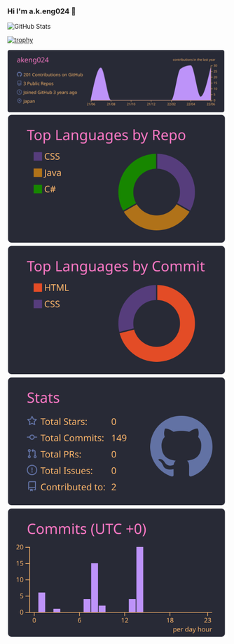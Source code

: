 ### Hi I'm a.k.eng024 👋

<!--
**akeng024/akeng024** is a ✨ _special_ ✨ repository because its `README.md` (this file) appears on your GitHub profile.

Here are some ideas to get you started:

- 🔭 I’m currently working on ...
- 🌱 I’m currently learning ...
- 👯 I’m looking to collaborate on ...
- 🤔 I’m looking for help with ...
- 💬 Ask me about ...
- 📫 How to reach me: ...
- 😄 Pronouns: ...
- ⚡ Fun fact: ...
-->

<!-- バッジ -->
<!-- 
<p align="left"> 
  <a href="https://github.com/akeng024/akeng024/">
    <img src="https://komarev.com/ghpvc/?username=akeng024" alt="akeng024" />
  </a>
  <a href="http://twitter.com/akeng024">
    <img height="20" src="https://img.shields.io/twitter/follow/akeng024?label=Twitter&logo=twitter&style=flat" />
  </a>
  <a href="https://github.com/akeng024">
    <img height="20" src="https://img.shields.io/github/followers/akeng024?label=follow&logo=github&style=flat" />
  </a>
  <a href="https://www.reddit.com/user/akeng024">
    <img height="20" src="https://img.shields.io/reddit/user-karma/combined/akeng024?label=Reddit&logo=reddit&style=flat" />
  </a>
  <a href="https://stackoverflow.com/users/5720201/akeng024">
    <img height="20" src="https://img.shields.io/stackexchange/stackoverflow/r/5720201?label=StackOverflow&logo=stack-overflow&style=flat" />
  </a>
  <a href="http://qiita.com/akeng024">
    <img height="20" src="https://qiita-badge.apiapi.app/s/akeng024/posts.svg" />
  </a>
  <//qiita.com/akeng024">
    <img height="20" src="https://qiita-badge.apiapi.app/s/akeng024/contributions.svg" />
  </a>
</p> -->

<!-- Top Langs & GitHub Stats Cards-->
<p align="left">
<!--     
    <img alt="Top Langs" height="150px" src="https://github-readme-stats.vercel.app/api/top-langs/?username=akeng024&layout=compact&count_private=true&show_icons=true&show_icons=true&theme=onedark" />
-->
    <img alt="GitHub Stats" height="150px" src="https://github-readme-stats.vercel.app/api?username=akeng024&count_private=true&include_all_commits=true&show_icons=true&show_icons=true&theme=onedark&hide_border=true" />
</p>

<!-- trophies -->
[![trophy](https://github-profile-trophy.vercel.app/?username=akeng024&theme=onedark&no-frame=true&no-bg=true)](https://github.com/ryo-ma/github-profile-trophy)

<!-- Github profile summary cards -->
[![](https://raw.githubusercontent.com/akeng024/akeng024/main/profile-summary-card-output/dracula/0-profile-details.svg)](https://github.com/vn7n24fzkq/github-profile-summary-cards)
[![](https://raw.githubusercontent.com/akeng024/akeng024/main/profile-summary-card-output/dracula/1-repos-per-language.svg)](https://github.com/vn7n24fzkq/github-profile-summary-cards)
[![](https://raw.githubusercontent.com/akeng024/akeng024/main/profile-summary-card-output/dracula/2-most-commit-language.svg)](https://github.com/vn7n24fzkq/github-profile-summary-cards)
[![](https://raw.githubusercontent.com/akeng024/akeng024/main/profile-summary-card-output/dracula/3-stats.svg)](https://github.com/vn7n24fzkq/github-profile-summary-cards)
[![](https://raw.githubusercontent.com/akeng024/akeng024/main/profile-summary-card-output/dracula/4-productive-time.svg)](https://github.com/vn7n24fzkq/github-profile-summary-cards)

<!--
[![](https://activity-graph.herokuapp.com/graph?username=akeng024&theme=github)](https://activity-graph.herokuapp.com/graph?username=akeng024&theme=github)
-->
<!--
[![](https://github-readme-streak-stats.herokuapp.com/?user=akeng024&theme=dark)](https://github-readme-streak-stats.herokuapp.com/?user=akeng024&theme=dark)
-->

